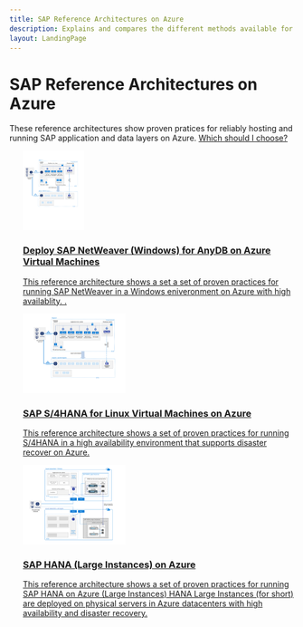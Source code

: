 ```yaml
---
title: SAP Reference Architectures on Azure
description: Explains and compares the different methods available for managing identity in hybrid systems that span the on-premises/cloud boundary with Azure.
layout: LandingPage
---
```

<!-- This file is generated! -->
<!-- See the templates in ./build/reference-architectures  -->
<!-- See data in index.json -->

# SAP Reference Architectures on Azure

These reference architectures show proven pratices for reliably hosting and running SAP application and data layers on Azure. [Which should I choose?](./considerations.md)

<section class="series">
    <ul class="panelContent">
    <!-- Deploy SAP NetWeaver (Windows) for AnyDB on Azure Virtual Machines  -->
<li style="display: flex; flex-direction: column;">
    <a href="./SAP-NetWeaver-Windows-anydb.md" style="display: flex; flex-direction: column; flex: 1 0 auto;">
        <div class="cardSize" style="flex: 1 0 auto; display: flex;">
            <div class="cardPadding" style="display: flex;">
                <div class="card">
                    <div class="cardImageOuter">
                        <div class="cardImage">
                            <img src="./images/SAP-windows.svg" height="140px" />
                        </div>
                    </div>
                    <div class="cardText">
                        <h3>Deploy SAP NetWeaver (Windows) for AnyDB on Azure Virtual Machines </h3>
                        <p>This reference architecture shows a set a set of proven practices for running SAP NetWeaver in a Windows eniveronment on Azure with high availablity. .</p>
                    </div>
                </div>
            </div>
        </div>
    </a>
</li>
    <!-- SAP S/4HANA for Linux Virtual Machines on Azure -->
<li style="display: flex; flex-direction: column;">
    <a href="./s4HANA-linux.md" style="display: flex; flex-direction: column; flex: 1 0 auto;">
        <div class="cardSize" style="flex: 1 0 auto; display: flex;">
            <div class="cardPadding" style="display: flex;">
                <div class="card">
                    <div class="cardImageOuter">
                        <div class="cardImage">
                            <img src="./images/SAP-linux.svg" height="140px" />
                        </div>
                    </div>
                    <div class="cardText">
                        <h3>SAP S/4HANA for Linux Virtual Machines on Azure</h3>
                        <p>This reference architecture shows a set of proven practices for running S/4HANA in a high availability environment that supports disaster recover on Azure.</p>
                    </div>
                </div>
            </div>
        </div>
    </a>
</li>
    <!-- SAP HANA (Large Instances) on Azure -->
<li style="display: flex; flex-direction: column;">
    <a href="./SAP-HANA-Large-Instances-HADR.md" style="display: flex; flex-direction: column; flex: 1 0 auto;">
        <div class="cardSize" style="flex: 1 0 auto; display: flex;">
            <div class="cardPadding" style="display: flex;">
                <div class="card">
                    <div class="cardImageOuter">
                        <div class="cardImage">
                            <img src="./images/HANA-LI-DR.svg" height="140px" />
                        </div>
                    </div>
                    <div class="cardText">
                        <h3>SAP HANA (Large Instances) on Azure</h3>
                        <p>This reference architecture shows a set of proven practices for running SAP HANA on Azure (Large Instances) HANA Large Instances (for short) are deployed on physical servers in Azure datacenters with high availability and disaster recovery.</p>
                    </div>
                </div>
            </div>
        </div>
    </a>
</li>
    </ul>
</section>

<ul class="panelContent cardsI">
</ul>